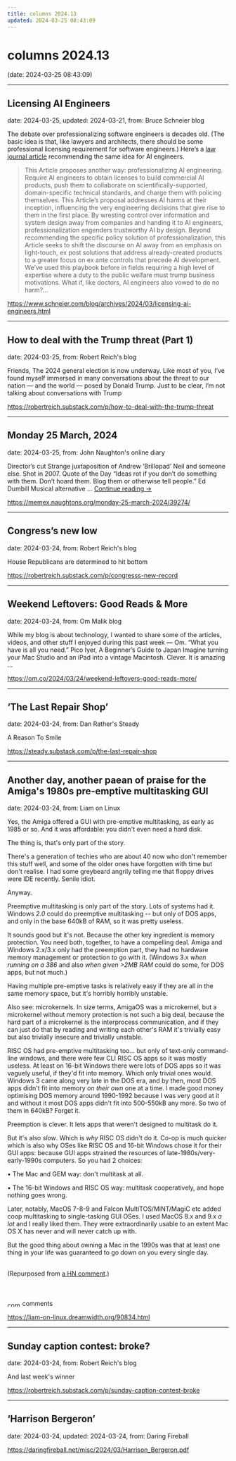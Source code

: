 ```yaml
---
title: columns 2024.13
updated: 2024-03-25 08:43:09
---
```


# columns 2024.13

(date: 2024-03-25 08:43:09)

---

## Licensing AI Engineers

date: 2024-03-25, updated: 2024-03-21, from: Bruce Schneier blog

<p>The debate over professionalizing software engineers is decades old. (The basic idea is that, like lawyers and architects, there should be some professional licensing requirement for software engineers.) Here&#8217;s a <a href="https://papers.ssrn.com/sol3/papers.cfm?abstract_id=4759742">law journal article</a> recommending the same idea for AI engineers.</p>
<blockquote><p>This Article proposes another way: professionalizing AI engineering. Require AI engineers to obtain licenses to build commercial AI products, push them to collaborate on scientifically-supported, domain-specific technical standards, and charge them with policing themselves. This Article&#8217;s proposal addresses AI harms at their inception, influencing the very engineering decisions that give rise to them in the first place. By wresting control over information and system design away from companies and handing it to AI engineers, professionalization engenders trustworthy AI by design. Beyond recommending the specific policy solution of professionalization, this Article seeks to shift the discourse on AI away from an emphasis on light-touch, ex post solutions that address already-created products to a greater focus on ex ante controls that precede AI development. We&#8217;ve used this playbook before in fields requiring a high level of expertise where a duty to the public welfare must trump business motivations. What if, like doctors, AI engineers also vowed to do no harm?...</p></blockquote> 

<https://www.schneier.com/blog/archives/2024/03/licensing-ai-engineers.html>

---

## How to deal with the Trump threat (Part 1)

date: 2024-03-25, from: Robert Reich's blog

Friends, The 2024 general election is now underway. Like most of you, I&#8217;ve found myself immersed in many conversations about the threat to our nation &#8212; and the world &#8212; posed by Donald Trump. Just to be clear, I&#8217;m not talking about conversations with Trump 

<https://robertreich.substack.com/p/how-to-deal-with-the-trump-threat>

---

## Monday 25 March, 2024

date: 2024-03-25, from: John Naughton's online diary

Director’s cut Strange juxtaposition of Andrew ‘Brillopad’ Neil and someone else. Shot in 2007. Quote of the Day &#8220;Ideas rot if you don&#8217;t do something with them. Don&#8217;t hoard them. Blog them or otherwise tell people.&#8221; Ed Dumbill Musical alternative &#8230; <a href="https://memex.naughtons.org/monday-25-march-2024/39274/">Continue reading <span class="meta-nav">&#8594;</span></a> 

<https://memex.naughtons.org/monday-25-march-2024/39274/>

---

## Congress’s new low

date: 2024-03-24, from: Robert Reich's blog

House Republicans are determined to hit bottom 

<https://robertreich.substack.com/p/congresss-new-record>

---

## Weekend Leftovers: Good Reads & More

date: 2024-03-24, from: Om Malik blog

While my blog is about technology, I wanted to share some of the articles, videos, and other stuff I enjoyed during this past week — Om. “What you have is all you need.” Pico Iyer, A Beginner&#8217;s Guide to Japan Imagine turning your Mac Studio and an iPad into a vintage Macintosh. Clever. It is amazing &#8230; 

<https://om.co/2024/03/24/weekend-leftovers-good-reads-more/>

---

##  ‘The Last Repair Shop’

date: 2024-03-24, from: Dan Rather's Steady

A Reason To Smile 

<https://steady.substack.com/p/the-last-repair-shop>

---

## Another day, another paean of praise for the Amiga's 1980s pre-emptive multitasking GUI

date: 2024-03-24, from: Liam on Linux

<div>Yes, the Amiga offered a GUI with pre-emptive multitasking, as early as 1985 or so. And it was affordable: you didn't even need a hard disk.<br /><span class="commtext c00"><p>The thing is, that's only part of the story.</p><p>There's  a generation of techies who are about 40 now who don't remember this  stuff well, and some of the older ones have forgotten with time but  don't realise. I had some greybeard angrily telling me that floppy  drives were IDE recently. Senile idiot.</p><p>Anyway.</p><p>Preemptive multitasking is only part of the story. Lots of systems had it. Windows <i>2.0</i> could do preemptive multitasking -- but only of DOS apps, and only in the base 640kB of RAM, so it was pretty useless.</p><p>It  sounds good but it's not. Because the other key ingredient is memory  protection. You need both, together, to have a compelling deal. Amiga  and Windows 2.x/3.x only had the preemption part, they had no hardware  memory management or protection to go with it. (Windows 3.x <i>when running on a 386</i> and also <i>when given &gt;2MB RAM</i> could do some, for DOS apps, but not much.)</p><p>Having  multiple pre-emptive tasks is relatively easy if they are all in the  same memory space, but it's horribly horribly unstable.</p><p>Also see:  microkernels. In size terms, AmigaOS was a microkernel, but a  microkernel without memory protection is not such a big deal, because  the hard part of a microkernel is the interprocess communication, and if  they can just do that by reading and writing each other's RAM it's  trivially easy but also trivially insecure and trivially unstable.</p><p>RISC  OS had pre-emptive multitasking too... but only of text-only  command-line windows, and there were few CLI RISC OS apps so it was  mostly useless. At least on 16-bit Windows there were lots of DOS apps  so it was vaguely useful, if they'd fit into memory. Which only trivial  ones would. Windows 3 came along very late in the DOS era, and by then,  most DOS apps didn't fit into memory <i>on their own</i> one at a time. I  made good money optimising DOS memory around 1990-1992 because I was  very good at it and without it most DOS apps didn't fit into 500-550kB  any more. So two of them in 640kB? Forget it.</p><p>Preemption is clever. It lets apps that weren't designed to multitask do it.</p><p>But it's also <i>slow</i>. Which is <i>why</i>  RISC OS didn't do it. Co-op is much quicker  which is also why OSes like RISC OS and 16-bit Windows chose it for  their GUI apps: because GUI apps strained the resources of  late-1980s/very-early-1990s computers. So you had 2 choices:</p><p>&bull; The Mac and GEM way: don't multitask at all.</p><p>&bull; The 16-bit Windows and RISC OS way: multitask cooperatively, and hope nothing goes wrong.</p><p>Later,  notably, MacOS 7-8-9 and Falcon MultiTOS/MiNT/MagiC etc added coop  multitasking to single-tasking GUI OSes. I used MacOS 8.x and 9.x <i>a lot</i> and I really liked them. They were extraordinarily usable to an extent Mac OS X has never and will never catch up with.</p><p>But  the good thing about owning a Mac in the 1990s was that at least one  thing in your life was guaranteed to go down on you every single day.&nbsp; &nbsp; &nbsp; &nbsp; &nbsp; &nbsp; &nbsp; &nbsp;</p></span></div><div>(Repurposed from <a href="https://news.ycombinator.com/item?id=39806580">a HN comment</a>.)<br />&nbsp;</div>&nbsp;<br /><br /><img src="https://www.dreamwidth.org/tools/commentcount?user=liam_on_linux&ditemid=90834" width="30" height="12" alt="comment count unavailable" style="vertical-align: middle;"/> comments 

<https://liam-on-linux.dreamwidth.org/90834.html>

---

## Sunday caption contest: broke?

date: 2024-03-24, from: Robert Reich's blog

And last week's winner 

<https://robertreich.substack.com/p/sunday-caption-contest-broke>

---

## ‘Harrison Bergeron’

date: 2024-03-24, updated: 2024-03-24, from: Daring Fireball

 

<https://daringfireball.net/misc/2024/03/Harrison_Bergeron.pdf>

